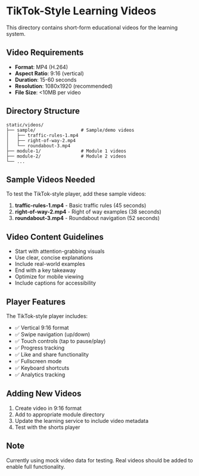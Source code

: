 # TikTok-Style Learning Videos

This directory contains short-form educational videos for the learning system.

## Video Requirements

- **Format**: MP4 (H.264)
- **Aspect Ratio**: 9:16 (vertical)
- **Duration**: 15-60 seconds
- **Resolution**: 1080x1920 (recommended)
- **File Size**: <10MB per video

## Directory Structure

```
static/videos/
├── sample/                 # Sample/demo videos
│   ├── traffic-rules-1.mp4
│   ├── right-of-way-2.mp4
│   └── roundabout-3.mp4
├── module-1/               # Module 1 videos
├── module-2/               # Module 2 videos
└── ...
```

## Sample Videos Needed

To test the TikTok-style player, add these sample videos:

1. **traffic-rules-1.mp4** - Basic traffic rules (45 seconds)
2. **right-of-way-2.mp4** - Right of way examples (38 seconds)  
3. **roundabout-3.mp4** - Roundabout navigation (52 seconds)

## Video Content Guidelines

- Start with attention-grabbing visuals
- Use clear, concise explanations
- Include real-world examples
- End with a key takeaway
- Optimize for mobile viewing
- Include captions for accessibility

## Player Features

The TikTok-style player includes:

- ✅ Vertical 9:16 format
- ✅ Swipe navigation (up/down)
- ✅ Touch controls (tap to pause/play)
- ✅ Progress tracking
- ✅ Like and share functionality
- ✅ Fullscreen mode
- ✅ Keyboard shortcuts
- ✅ Analytics tracking

## Adding New Videos

1. Create video in 9:16 format
2. Add to appropriate module directory
3. Update the learning service to include video metadata
4. Test with the shorts player

## Note

Currently using mock video data for testing. Real videos should be added to enable full functionality.
